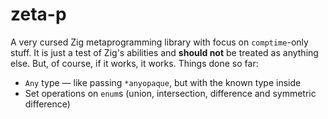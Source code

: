 # zeta-p

A very cursed Zig metaprogramming library with focus on `comptime`-only stuff. It is just a test of Zig's abilities and **should not** be treated as anything else. But, of course, if it works, it works. Things done so far:
* `Any` type — like passing `*anyopaque`, but with the known type inside
* Set operations on `enum`s (union, intersection, difference and symmetric difference)